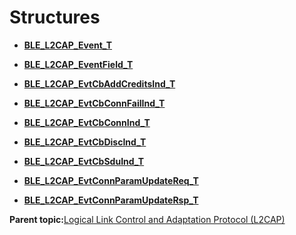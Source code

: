 # Structures

-   **[BLE\_L2CAP\_Event\_T](GUID-C32B05F2-F4C5-410D-99E4-5B57FFAAC314.md)**  

-   **[BLE\_L2CAP\_EventField\_T](GUID-0FB34A10-3739-4D56-ACCE-171E00C9AF95.md)**  

-   **[BLE\_L2CAP\_EvtCbAddCreditsInd\_T](GUID-0032E928-6491-42A7-AE71-D5100978F0FF.md)**  

-   **[BLE\_L2CAP\_EvtCbConnFailInd\_T](GUID-B983D1FA-F401-4922-AD88-4B16DC80D90B.md)**  

-   **[BLE\_L2CAP\_EvtCbConnInd\_T](GUID-CCB775A1-6DAD-4557-86A5-F990182C48DF.md)**  

-   **[BLE\_L2CAP\_EvtCbDiscInd\_T](GUID-3F724019-1086-44AE-B652-9F0C344CE5A4.md)**  

-   **[BLE\_L2CAP\_EvtCbSduInd\_T](GUID-449737F1-DD6B-42FC-899A-678331FFF309.md)**  

-   **[BLE\_L2CAP\_EvtConnParamUpdateReq\_T](GUID-07A95D48-6AF6-4341-9925-7130B775D353.md)**  

-   **[BLE\_L2CAP\_EvtConnParamUpdateRsp\_T](GUID-BB73E763-764B-4C1E-8661-113754518D9F.md)**  


**Parent topic:**[Logical Link Control and Adaptation Protocol \(L2CAP\)](GUID-AC63CD9D-49A9-43C4-9C19-26FB8461730B.md)

